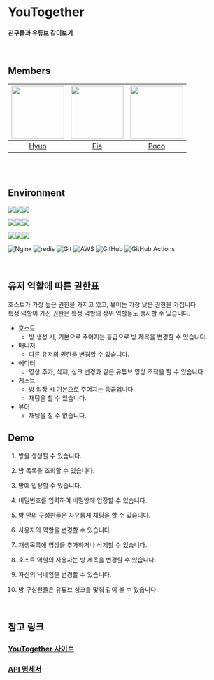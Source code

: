 # YouTogether

#### 친구들과 유튜브 같이보기 

<br/>

## Members


|<a href="https://github.com/ghkdgus29"><img src = "https://avatars.githubusercontent.com/u/91525492?v=4" width="120px;">|<a href="https://github.com/yeonise"><img src = "https://avatars.githubusercontent.com/u/105152276?v=4" width="120px;">|<a href="https://github.com/poco111"><img src = "https://avatars.githubusercontent.com/u/101160636?v=4" width="120px;">|
|:---:|:---:|:---:|
|[Hyun](https://github.com/ghkdgus29)|[Fia](https://github.com/yeonise)|[Poco](https://github.com/poco111)|

<br/>

<br/>

## Environment

<img src="https://img.shields.io/badge/Language-%23121011?style=for-the-badge"><img src="https://img.shields.io/badge/java-%23ED8B00?style=for-the-badge&logo=openjdk&logoColor=white"><img src="https://img.shields.io/badge/17-515151?style=for-the-badge">

<img src="https://img.shields.io/badge/Framework-%23121011?style=for-the-badge"><img src="https://img.shields.io/badge/springboot-6DB33F?style=for-the-badge&logo=springboot&logoColor=white"><img src="https://img.shields.io/badge/3.2.0-515151?style=for-the-badge">

<img src="https://img.shields.io/badge/Build-%23121011?style=for-the-badge"><img src="https://img.shields.io/badge/Gradle-02303A?style=for-the-badge&logo=Gradle&logoColor=white"><img src="https://img.shields.io/badge/8.5-515151?style=for-the-badge">

![Nginx](https://img.shields.io/badge/nginx-65B741?style=for-the-badge&logo=nginx&logoColor=white)
![redis](https://img.shields.io/badge/redis_stack-B31312?style=for-the-badge&logo=redis&logoColor=white)
![Git](https://img.shields.io/badge/git-%23F05033.svg?style=for-the-badge&logo=git&logoColor=white)
![AWS](https://img.shields.io/badge/AWS-%23FF9900.svg?style=for-the-badge&logo=amazon-aws&logoColor=white)
![GitHub](https://img.shields.io/badge/github-%23121011.svg?style=for-the-badge&logo=github&logoColor=white)
![GitHub Actions](https://img.shields.io/badge/GitHub_Actions-%23121011.svg?style=for-the-badge&logo=githubactions&logoColor=white)

<br/>

## 유저 역할에 따른 권한표
호스트가 가장 높은 권한을 가지고 있고, 뷰어는 가장 낮은 권한을 가집니다. <br/>
특정 역할이 가진 권한은 특정 역할의 상위 역할들도 행사할 수 있습니다.

- 호스트
  - 방 생성 시, 기본으로 주어지는 등급으로 방 제목을 변경할 수 있습니다. 
- 매니저
  - 다른 유저의 권한을 변경할 수 있습니다. 
- 에디터
  - 영상 추가, 삭제, 싱크 변경과 같은 유튜브 영상 조작을 할 수 있습니다.
- 게스트
  - 방 입장 시 기본으로 주어지는 등급입니다.
  - 채팅을 할 수 있습니다.
- 뷰어
  - 채팅을 칠 수 없습니다. 

## Demo

1. 방을 생성할 수 있습니다.

2. 방 목록을 조회할 수 있습니다.

3. 방에 입장할 수 있습니다.

4. 비밀번호를 입력하여 비밀방에 입장할 수 있습니다.

5. 방 안의 구성원들은 자유롭게 채팅을 할 수 있습니다.

6. 사용자의 역할을 변경할 수 있습니다.

7. 재생목록에 영상을 추가하거나 삭제할 수 있습니다.

8. 호스트 역할의 사용자는 방 제목을 변경할 수 있습니다.

9. 자신의 닉네임을 변경할 수 있습니다.

10. 방 구성원들은 유튜브 싱크를 맞춰 같이 볼 수 있습니다.

<br/>

## 참고 링크

### [YouTogether 사이트](https://you-together.site/)
### [API 명세서](https://api.you-together.site/docs/index.html)
